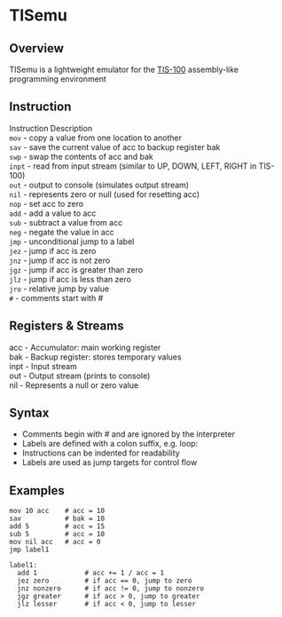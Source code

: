 # TISemu
## Overview
TISemu is a lightweight emulator for the [TIS-100](https://en.wikipedia.org/wiki/TIS-100) assembly-like programming environment

## Instruction

Instruction             Description<br>
`mov`            - copy a value from one location to another<br>
`sav`            - save the current value of acc to backup register bak<br>
`swp`            - swap the contents of acc and bak<br>
`inpt`           - read from input stream (similar to UP, DOWN, LEFT, RIGHT in TIS-100)<br>
`out`            - output to console (simulates output stream)<br>
`nil`            - represents zero or null (used for resetting acc)<br>
`nop`            - set acc to zero<br>
`add`            - add a value to acc<br>
`sub`            - subtract a value from acc<br>
`neg`            - negate the value in acc<br>
`jmp`            - unconditional jump to a label<br>
`jez`            - jump if acc is zero<br>
`jnz`            - jump if acc is not zero<br>
`jgz`            - jump if acc is greater than zero<br>
`jlz`            - jump if acc is less than zero<br>
`jro`            - relative jump by value<br>
`#`              - comments start with #<br>

## Registers & Streams
acc    - Accumulator: main working register<br>
bak    - Backup register: stores temporary values<br>
inpt   - Input stream<br>
out    - Output stream (prints to console)<br>
nil    - Represents a null or zero value<br>

## Syntax
- Comments begin with # and are ignored by the interpreter
- Labels are defined with a colon suffix, e.g. loop:
- Instructions can be indented for readability
- Labels are used as jump targets for control flow

## Examples
```
mov 10 acc    # acc = 10
sav           # bak = 10
add 5         # acc = 15
sub 5         # acc = 10
mov nil acc   # acc = 0
jmp label1
```

```
label1:
  add 1            # acc += 1 / acc = 1
  jez zero         # if acc == 0, jump to zero
  jnz nonzero      # if acc != 0, jump to nonzero
  jgz greater      # if acc > 0, jump to greater
  jlz lesser       # if acc < 0, jump to lesser

```
